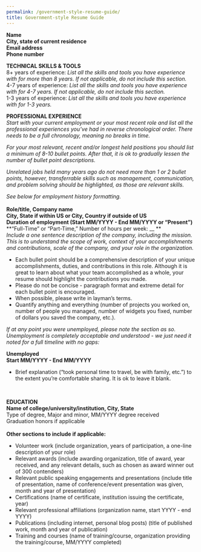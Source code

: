 ```yaml
---
permalink: /government-style-resume-guide/
title: Government-style Resume Guide
---
```


**Name** <br>
**City, state of current residence** <br>
**Email address** <br>
**Phone number** <br>

**TECHNICAL SKILLS & TOOLS** <br>
8+ years of experience: *List all the skills and tools you have experience with for more than 8
years. If not applicable, do not include this section.* <br>
4-7 years of experience: *List all the skills and tools you have experience with for 4-7 years. If
not applicable, do not include this section.* <br>
1-3 years of experience: *List all the skills and tools you have experience with for 1-3 years.* <br>

**PROFESSIONAL EXPERIENCE** <br>
*Start with your current employment or your most recent role and list all the professional
experiences you’ve had in reverse chronological order. There needs to be a full chronology,
meaning no breaks in time.* <br>

*For your most relevant, recent and/or longest held positions you should list a minimum of 8-10
bullet points. After that, it is ok to gradually lessen the number of bullet point descriptions.* <br>

*Unrelated jobs held many years ago do not need more than 1 or 2 bullet points, however,
transferrable skills such as management, communication, and problem solving should be
highlighted, as those are relevant skills.* <br>

*See below for employment history formatting.*
<br>
<br>
**Role/title, Company name** <br>
**City, State if within US or City, Country if outside of US** <br>
**Duration of employment (Start MM/YYYY - End MM/YYYY or “Present”)** <br>
**“Full-Time” or “Part-Time,” Number of hours per week: __ ** <br>
*Include a one sentence description of the company, including the mission. This is to understand
the scope of work, context of your accomplishments and contributions, scale of the company,
and your role in the organization.* <br>

- Each bullet point should be a comprehensive description of your unique
accomplishments, duties, and contributions in this role. Although it is great to learn about
what your team accomplished as a whole, your resume should highlight the contributions
you made. <br>
- Please do not be concise - paragraph format and extreme detail for each bullet point is
encouraged. <br>
- When possible, please write in layman’s terms. <br>
- Quantify anything and everything (number of projects you worked on, number of people
you managed, number of widgets you fixed, number of dollars you saved the company,
etc.). <br>

*If at any point you were unemployed, please note the section as so. Unemployment is
completely acceptable and understood - we just need it noted for a full timeline with no gaps:* <br>

**Unemployed** <br>
**Start MM/YYYY - End MM/YYYY** <br>
- Brief explanation (“took personal time to travel, be with family, etc.”) to the extent you’re
comfortable sharing. It is ok to leave it blank. <br>
<br>

**EDUCATION** <br>
**Name of college/university/institution, City, State** <br>
Type of degree, Major and minor, MM/YYYY degree received <br>
Graduation honors if applicable <br>
<br>
**Other sections to include if applicable:** <br>
- Volunteer work (include organization, years of participation, a one-line description of
your role) <br>
- Relevant awards (include awarding organization, title of award, year received, and any
relevant details, such as chosen as award winner out of 300 contenders) <br>
- Relevant public speaking engagements and presentations (include title of presentation,
name of conference/event presentation was given, month and year of presentation) <br>
- Certifications (name of certificate, institution issuing the certificate, year) <br>
- Relevant professional affiliations (organization name, start YYYY - end YYYY) <br>
- Publications (including internet, personal blog posts) (title of published work, month and
year of publication) <br>
- Training and courses (name of training/course, organization providing the
training/course, MM/YYYY completed) <br>
